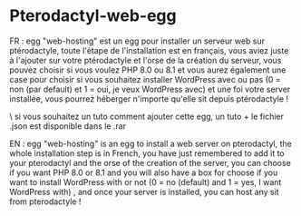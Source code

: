 # Pterodactyl-web-egg
FR :
egg "web-hosting" est un egg pour installer un serveur web sur ptérodactyle,
toute l'étape de l'installation est en français, vous aviez juste à l'ajouter sur votre ptérodactyle et l'orse de la création du serveur, vous pouvez choisir si vous voulez PHP 8.0 ou 8.1 et vous aurez également une case pour choisir si vous souhaitez installer WordPress avec ou pas (0 = non (par default) et 1 = oui, je veux WordPress avec) et une foi votre server installée, vous pourrez héberger n'importe qu'elle sit depuis ptérodactyle !

\\ si vous souhaitez un tuto comment ajouter cette egg, un tuto + le fichier .json est disponible dans le .rar

EN :
egg "web-hosting" is an egg to install a web server on pterodactyl,
the whole installation step is in French, you have just remembered to add it to your pterodactyl and the orse of the creation of the server, you can choose if you want PHP 8.0 or 8.1 and you will also have a box for choose if you want to install WordPress with or not (0 = no (default) and 1 = yes, I want WordPress with) , and once your server is installed, you can host any sit from pterodactyle !
